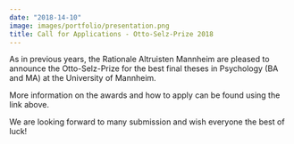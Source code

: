 ```yaml
---
date: "2018-14-10"
image: images/portfolio/presentation.png
title: Call for Applications - Otto-Selz-Prize 2018
---
```


As in previous years, the Rationale Altruisten Mannheim are pleased to announce the Otto-Selz-Prize for the best final theses in Psychology (BA and MA) at the University of Mannheim.

More information on the awards and how to apply can be found using the link above.

We are looking forward to many submission and wish everyone the best of luck!

